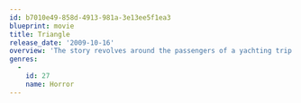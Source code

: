 ```yaml
---
id: b7010e49-858d-4913-981a-3e13ee5f1ea3
blueprint: movie
title: Triangle
release_date: '2009-10-16'
overview: 'The story revolves around the passengers of a yachting trip in the Atlantic Ocean who, when struck by mysterious weather conditions, jump to another ship only to experience greater havoc on the open seas.'
genres:
  -
    id: 27
    name: Horror
---
```

